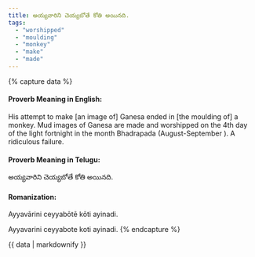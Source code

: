 ```yaml
---
title: అయ్యవారిని చెయ్యబోతే కోతి అయినది.
tags:
  - "worshipped"
  - "moulding"
  - "monkey"
  - "make"
  - "made"
---
```


{% capture data %}
#### Proverb Meaning in English:
His attempt to make [an image of] Ganesa ended in [the moulding of] a monkey.
Mud images of Ganesa are made and worshipped on the 4th day of the light fortnight in the month Bhadrapada (August-September ).
A ridiculous failure.

#### Proverb Meaning in Telugu:
అయ్యవారిని చెయ్యబోతే కోతి అయినది.

#### Romanization:
Ayyavārini ceyyabōtē kōti ayinadi.

Ayyavarini ceyyabote koti ayinadi.
{% endcapture %}

{{ data | markdownify }}

